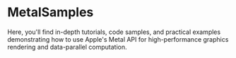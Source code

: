 # MetalSamples
Here, you'll find in-depth tutorials, code samples, and practical examples demonstrating how to use Apple's Metal API for high-performance graphics rendering and data-parallel computation.
